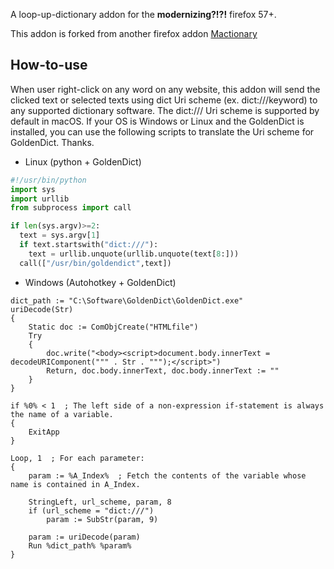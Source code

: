 A loop-up-dictionary addon for the **modernizing?!?!** firefox 57+.

This addon is forked from another firefox addon [Mactionary](https://addons.mozilla.org/en-US/firefox/addon/mactionary/)

## How-to-use
When user right-click on any word on any website, this addon will send the clicked text or selected texts using dict Uri scheme (ex. dict:///keyword) to any supported dictionary software.
The dict:/// Uri scheme is supported by default in macOS. If your OS is Windows or Linux and the GoldenDict is installed, you can use the following scripts to translate the Uri scheme for GoldenDict. Thanks.

* Linux (python + GoldenDict)
```python
#!/usr/bin/python
import sys
import urllib
from subprocess import call

if len(sys.argv)>=2:
  text = sys.argv[1]
  if text.startswith("dict:///"):
    text = urllib.unquote(urllib.unquote(text[8:]))
  call(["/usr/bin/goldendict",text])
```

* Windows (Autohotkey + GoldenDict)
```
dict_path := "C:\Software\GoldenDict\GoldenDict.exe"
uriDecode(Str)
{
    Static doc := ComObjCreate("HTMLfile")
    Try
    {
        doc.write("<body><script>document.body.innerText = decodeURIComponent(""" . Str . """);</script>")
        Return, doc.body.innerText, doc.body.innerText := ""
    }
}

if %0% < 1  ; The left side of a non-expression if-statement is always the name of a variable.
{
    ExitApp
}

Loop, 1  ; For each parameter:
{
    param := %A_Index%  ; Fetch the contents of the variable whose name is contained in A_Index.
	
    StringLeft, url_scheme, param, 8
    if (url_scheme = "dict:///")
        param := SubStr(param, 9)
		
    param := uriDecode(param)
    Run %dict_path% %param%
}
```
